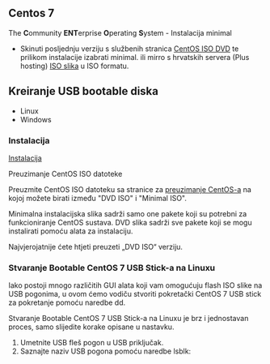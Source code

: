 ## Centos 7
The **C**ommunity **ENT**erprise **O**perating **S**ystem - Instalacija minimal

- Skinuti posljednju verziju s službenih stranica [CentOS ISO DVD](https://www.centos.org/download/) te prilikom instalacije izabrati minimal.
ili 
mirro s hrvatskih servera (Plus hosting) [ISO slika](http://mirror.centos.plus.hr/centos/7.7.1908/isos/x86_64/CentOS-7-x86_64-Minimal-1908.iso) u ISO formatu.

## Kreiranje USB bootable diska 
- Linux 
- Windows

### Instalacija
[Instalacija](instalacija/README.md)

Preuzimanje CentOS ISO datoteke

Preuzmite CentOS ISO datoteku sa stranice za [preuzimanje CentOS-a](https://www.centos.org/download/) na kojoj možete birati između "DVD ISO" i "Minimal ISO".

Minimalna instalacijska slika sadrži samo one pakete koji su potrebni za funkcioniranje CentOS sustava. DVD slika sadrži sve pakete koji se mogu instalirati pomoću alata za instalaciju.

Najvjerojatnije ćete htjeti preuzeti „DVD ISO“ verziju.

### Stvaranje Bootable CentOS 7 USB Stick-a na Linuxu

Iako postoji mnogo različitih GUI alata koji vam omogućuju flash ISO slike na USB pogonima, u ovom ćemo vodiču stvoriti pokretački CentOS 7 USB stick za pokretanje pomoću naredbe dd.

Stvaranje Bootable CentOS 7 USB Stick-a na Linuxu je brz i jednostavan proces, samo slijedite korake opisane u nastavku.

1. Umetnite USB fleš pogon u USB priključak.
2. Saznajte naziv USB pogona pomoću naredbe lsblk:
